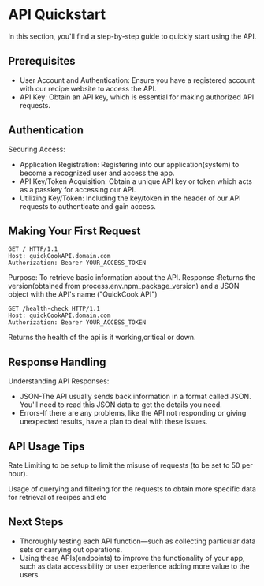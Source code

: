# API Quickstart

<!-- This document describes how to start using your API: authorization, authentication, accessing API resources. -->
In this section, you'll find a step-by-step guide to quickly start using the API.

## Prerequisites

* User Account and Authentication: Ensure you have a registered account with our recipe website to access the API.
* API Key: Obtain an API key, which is essential for making authorized API requests.

## Authentication

Securing Access:

* Application Registration: Registering into our application(system) to become a recognized user and access the app.
* API Key/Token Acquisition: Obtain a unique API key or token which acts as a passkey for accessing our API.
* Utilizing Key/Token: Including the key/token in the header of our API requests to authenticate and gain access.
## Making Your First Request
```
GET / HTTP/1.1
Host: quickCookAPI.domain.com
Authorization: Bearer YOUR_ACCESS_TOKEN
```
Purpose: To retrieve basic information about the API.
Response :Returns the version(obtained from process.env.npm_package_version) and a JSON object with the API's name
("QuickCook API")  
```
GET /health-check HTTP/1.1
Host: quickCookAPI.domain.com
Authorization: Bearer YOUR_ACCESS_TOKEN
```
Returns the health of the api is it working,critical or down.
## Response Handling
Understanding API Responses:

* JSON-The API usually sends back information in a format called JSON. You'll need to read this JSON data to get the 
details you need.
* Errors-If there are any problems, like the API not responding or giving unexpected results, have a plan to deal 
with these issues.

## API Usage Tips
Rate Limiting to be setup to limit the misuse of requests (to be set to 50 per hour).

Usage of querying and filtering for the requests to obtain more specific data for retrieval of recipes and etc
## Next Steps
* Thoroughly testing each API function—such as collecting particular data sets or carrying out operations.
* Using these APIs(endpoints) to improve the functionality of your app, such as data accessibility or user experience adding more value to the users.

